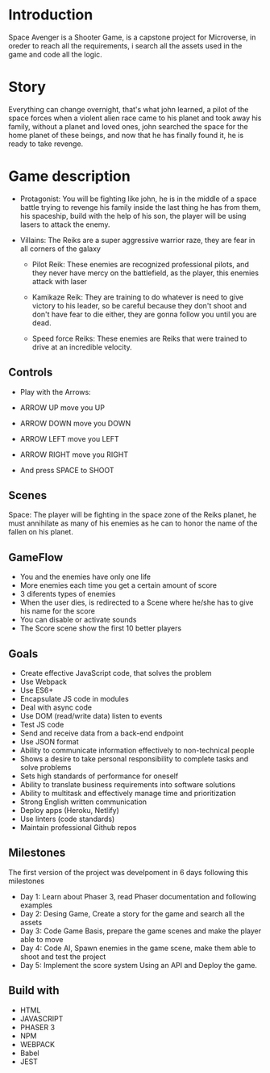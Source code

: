 # Introduction

Space Avenger is a Shooter Game, is a capstone project for Microverse, in oreder to reach all the requirements, i search all the assets used in the game and code all the logic.

# Story

Everything can change overnight, that's what john learned, a pilot of the space forces when a violent alien race came to his planet and took away his family, without a planet and loved ones, john searched the space for the home planet of these beings, and now that he has finally found it, he is ready to take revenge.

# Game description

- Protagonist: You will be fighting like john, he is in the middle of a space battle trying to revenge his family inside the last thing he has from them, his spaceship, build with the help of his son, the player will be using lasers to attack the enemy.

- Villains: The Reiks are a super aggressive warrior raze, they are fear in all corners of the galaxy

    - Pilot Reik: These enemies are recognized professional pilots, and they never have mercy on the battlefield, as the player, this enemies attack with laser

    - Kamikaze Reik: They are training to do whatever is need to give victory to his leader, so be careful because they don't shoot and don't have fear to die either, they are gonna follow you until you are dead.

    - Speed force Reiks: These enemies are Reiks that were trained to drive at an incredible velocity.

## Controls

- Play with the Arrows:

- ARROW UP move you UP

- ARROW DOWN move you DOWN

- ARROW LEFT move you LEFT

- ARROW RIGHT move you RIGHT

- And press SPACE to SHOOT

## Scenes

Space: The player will be fighting in the space zone of the Reiks planet, he must annihilate as many of his enemies as he can to honor the name of the fallen on his planet.

## GameFlow

- You and the enemies have only one life
- More enemies each time you get a certain amount of score
- 3 diferents types of enemies
- When the user dies, is redirected to a Scene where he/she has to give his name for the score
- You can disable or activate sounds
- The Score scene show the first 10 better players

## Goals

- Create effective JavaScript code, that solves the problem
- Use Webpack
- Use ES6+
- Encapsulate JS code in modules
- Deal with async code
- Use DOM (read/write data) listen to events
- Test JS code
- Send and receive data from a back-end endpoint
- Use JSON format
- Ability to communicate information effectively to non-technical people
- Shows a desire to take personal responsibility to complete tasks and solve problems
- Sets high standards of performance for oneself
- Ability to translate business requirements into software solutions
- Ability to multitask and effectively manage time and prioritization
- Strong English written communication
- Deploy apps (Heroku, Netlify)
- Use linters (code standards)
- Maintain professional Github repos

## Milestones
The first version of the project was develpoment in 6 days following this milestones

- Day 1: Learn about Phaser 3, read Phaser documentation and following examples
- Day 2: Desing Game, Create a story for the game and search all the assets
- Day 3: Code Game Basis, prepare the game scenes and make the player able to move
- Day 4: Code AI, Spawn enemies in the game scene, make them able to shoot and test the project
- Day 5: Implement the score system Using an API and Deploy the game.

## Build with
- HTML
- JAVASCRIPT
- PHASER 3
- NPM
- WEBPACK
- Babel
- JEST